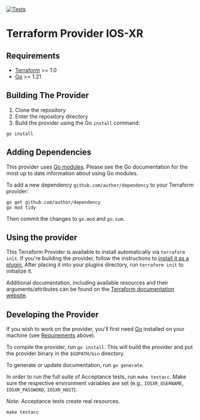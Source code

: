 [![Tests](https://github.com/CiscoDevNet/terraform-provider-iosxr/actions/workflows/test.yml/badge.svg)](https://github.com/CiscoDevNet/terraform-provider-iosxr/actions/workflows/test.yml)

# Terraform Provider IOS-XR

## Requirements

- [Terraform](https://www.terraform.io/downloads.html) >= 1.0
- [Go](https://golang.org/doc/install) >= 1.21

## Building The Provider

1. Clone the repository
2. Enter the repository directory
3. Build the provider using the Go `install` command:

```shell
go install
```

## Adding Dependencies

This provider uses [Go modules](https://github.com/golang/go/wiki/Modules).
Please see the Go documentation for the most up to date information about using Go modules.

To add a new dependency `github.com/author/dependency` to your Terraform provider:

```shell
go get github.com/author/dependency
go mod tidy
```

Then commit the changes to `go.mod` and `go.sum`.

## Using the provider

This Terraform Provider is available to install automatically via `terraform init`. If you're building the provider, follow the instructions to
[install it as a plugin.](https://www.terraform.io/docs/plugins/basics.html#installing-a-plugin)
After placing it into your plugins directory,  run `terraform init` to initialize it.

Additional documentation, including available resources and their arguments/attributes can be found on the [Terraform documentation website](https://registry.terraform.io/providers/CiscoDevNet/iosxr/latest/docs).

## Developing the Provider

If you wish to work on the provider, you'll first need [Go](http://www.golang.org) installed on your machine (see [Requirements](#requirements) above).

To compile the provider, run `go install`. This will build the provider and put the provider binary in the `$GOPATH/bin` directory.

To generate or update documentation, run `go generate`.

In order to run the full suite of Acceptance tests, run `make testacc`. Make sure the respective environment variables are set (e.g., `IOSXR_USERNAME`, `IOSXR_PASSWORD`, `IOSXR_HOST`).

*Note:* Acceptance tests create real resources.

```shell
make testacc
```

